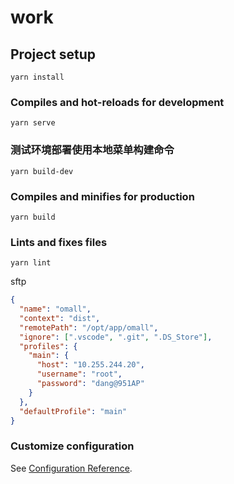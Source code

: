 # work

## Project setup
```
yarn install
```

### Compiles and hot-reloads for development
```
yarn serve
```

### 测试环境部署使用本地菜单构建命令
```
yarn build-dev
```
### Compiles and minifies for production
```
yarn build
```

### Lints and fixes files
```
yarn lint
```

sftp
```json
{
  "name": "omall",
  "context": "dist",
  "remotePath": "/opt/app/omall",
  "ignore": [".vscode", ".git", ".DS_Store"],
  "profiles": {
    "main": {
      "host": "10.255.244.20",
      "username": "root",
      "password": "dang@951AP"
    }
  },
  "defaultProfile": "main"
}
```

### Customize configuration
See [Configuration Reference](https://cli.vuejs.org/config/).

